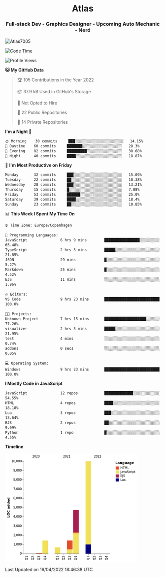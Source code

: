 <h1 align="center">Atlas</h1>
<h3 align="center">Full-stack Dev - Graphics Designer - Upcoming Auto Mechanic - Nerd</h3>

<p><img align="center" src="https://github-readme-stats.vercel.app/api/top-langs?username=Atlas7005&show_icons=true&locale=en&layout=compact" alt="Atlas7005" /></p>

<!--START_SECTION:waka-->
![Code Time](http://img.shields.io/badge/Code%20Time-521%20hrs%2044%20mins-blue)

![Profile Views](http://img.shields.io/badge/Profile%20Views-0-blue)

**🐱 My GitHub Data** 

> 🏆 105 Contributions in the Year 2022
 > 
> 📦 37.9 kB Used in GitHub's Storage 
 > 
> 🚫 Not Opted to Hire
 > 
> 📜 22 Public Repositories 
 > 
> 🔑 14 Private Repositories  
 > 
**I'm a Night 🦉** 

```text
🌞 Morning    30 commits     ███░░░░░░░░░░░░░░░░░░░░░░   14.15% 
🌆 Daytime    60 commits     ███████░░░░░░░░░░░░░░░░░░   28.3% 
🌃 Evening    82 commits     █████████░░░░░░░░░░░░░░░░   38.68% 
🌙 Night      40 commits     ████░░░░░░░░░░░░░░░░░░░░░   18.87%

```
📅 **I'm Most Productive on Friday** 

```text
Monday       32 commits     ███░░░░░░░░░░░░░░░░░░░░░░   15.09% 
Tuesday      22 commits     ██░░░░░░░░░░░░░░░░░░░░░░░   10.38% 
Wednesday    28 commits     ███░░░░░░░░░░░░░░░░░░░░░░   13.21% 
Thursday     15 commits     █░░░░░░░░░░░░░░░░░░░░░░░░   7.08% 
Friday       53 commits     ██████░░░░░░░░░░░░░░░░░░░   25.0% 
Saturday     39 commits     ████░░░░░░░░░░░░░░░░░░░░░   18.4% 
Sunday       23 commits     ██░░░░░░░░░░░░░░░░░░░░░░░   10.85%

```


📊 **This Week I Spent My Time On** 

```text
⌚︎ Time Zone: Europe/Copenhagen

💬 Programming Languages: 
JavaScript               6 hrs 9 mins        ████████████████░░░░░░░░░   65.48% 
TypeScript               2 hrs 3 mins        █████░░░░░░░░░░░░░░░░░░░░   21.85% 
JSON                     29 mins             █░░░░░░░░░░░░░░░░░░░░░░░░   5.27% 
Markdown                 25 mins             █░░░░░░░░░░░░░░░░░░░░░░░░   4.52% 
EJS                      11 mins             ░░░░░░░░░░░░░░░░░░░░░░░░░   1.96%

🔥 Editors: 
VS Code                  9 hrs 23 mins       █████████████████████████   100.0%

🐱‍💻 Projects: 
Unknown Project          7 hrs 15 mins       ███████████████████░░░░░░   77.26% 
visualizer               2 hrs 3 mins        █████░░░░░░░░░░░░░░░░░░░░   21.95% 
test                     4 mins              ░░░░░░░░░░░░░░░░░░░░░░░░░   0.74% 
addons                   0 secs              ░░░░░░░░░░░░░░░░░░░░░░░░░   0.05%

💻 Operating System: 
Windows                  9 hrs 23 mins       █████████████████████████   100.0%

```

**I Mostly Code in JavaScript** 

```text
JavaScript               12 repos            █████████████░░░░░░░░░░░░   54.55% 
HTML                     4 repos             ████░░░░░░░░░░░░░░░░░░░░░   18.18% 
Lua                      3 repos             ███░░░░░░░░░░░░░░░░░░░░░░   13.64% 
EJS                      2 repos             ██░░░░░░░░░░░░░░░░░░░░░░░   9.09% 
Python                   1 repo              █░░░░░░░░░░░░░░░░░░░░░░░░   4.55%

```


**Timeline**

![Chart not found](https://raw.githubusercontent.com/Atlas7005/Atlas7005/master/charts/bar_graph.png) 


 Last Updated on 16/04/2022 18:46:38 UTC
<!--END_SECTION:waka-->
